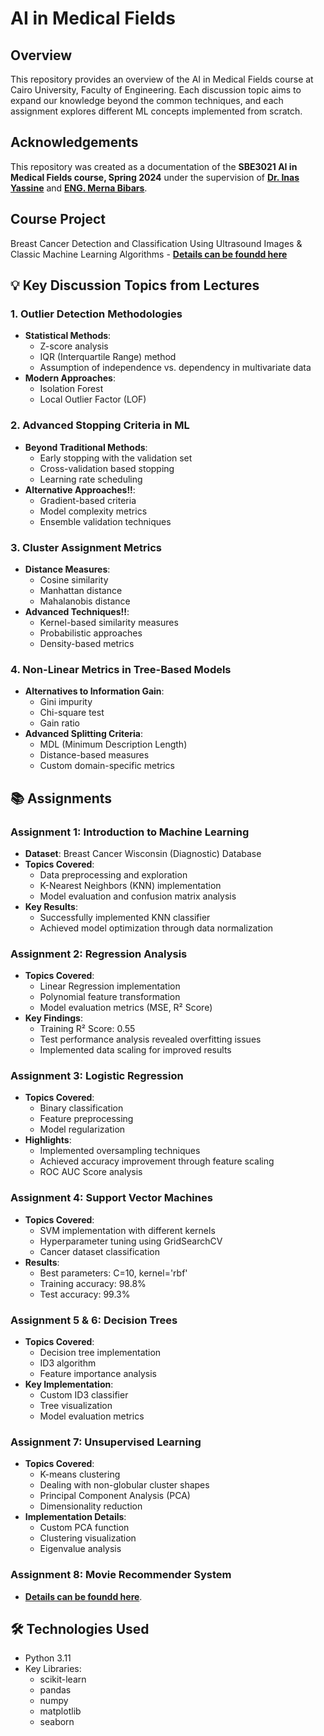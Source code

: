 # AI in Medical Fields

## Overview
This repository provides an overview of the AI in Medical Fields course at Cairo University, Faculty of Engineering. Each discussion topic aims to expand our knowledge beyond the common techniques, and each assignment explores different ML concepts implemented from scratch.

## Acknowledgements

This repository was created as a documentation of the **SBE3021 AI in Medical Fields course, Spring 2024** under the supervision of **[Dr. Inas Yassine](https://www.linkedin.com/in/inas-yassine-15ab4b4/?originalSubdomain=eg)** and **[ENG. Merna Bibars](https://merna-atef.github.io/)**.

## Course Project
Breast Cancer Detection and Classification Using Ultrasound Images & Classic Machine Learning Algorithms - [**Details can be foundd here**](https://github.com/nouran-19/breast-cancer-detection)

## 💡 Key Discussion Topics from Lectures

### 1. Outlier Detection Methodologies
- **Statistical Methods**:
  - Z-score analysis
  - IQR (Interquartile Range) method
  - Assumption of independence vs. dependency in multivariate data
- **Modern Approaches**:
  - Isolation Forest
  - Local Outlier Factor (LOF)
  

### 2. Advanced Stopping Criteria in ML
- **Beyond Traditional Methods**:
  - Early stopping with the validation set
  - Cross-validation based stopping
  - Learning rate scheduling
- **Alternative Approaches!!**:
  - Gradient-based criteria
  - Model complexity metrics
  - Ensemble validation techniques

### 3. Cluster Assignment Metrics
- **Distance Measures**:
  - Cosine similarity
  - Manhattan distance
  - Mahalanobis distance
- **Advanced Techniques!!**:
  - Kernel-based similarity measures
  - Probabilistic approaches
  - Density-based metrics

### 4. Non-Linear Metrics in Tree-Based Models
- **Alternatives to Information Gain**:
  - Gini impurity
  - Chi-square test
  - Gain ratio
- **Advanced Splitting Criteria**:
  - MDL (Minimum Description Length)
  - Distance-based measures
  - Custom domain-specific metrics

## 📚 Assignments

### Assignment 1: Introduction to Machine Learning
- **Dataset**: Breast Cancer Wisconsin (Diagnostic) Database
- **Topics Covered**:
  - Data preprocessing and exploration
  - K-Nearest Neighbors (KNN) implementation
  - Model evaluation and confusion matrix analysis
- **Key Results**: 
  - Successfully implemented KNN classifier
  - Achieved model optimization through data normalization

### Assignment 2: Regression Analysis
- **Topics Covered**:
  - Linear Regression implementation
  - Polynomial feature transformation
  - Model evaluation metrics (MSE, R² Score)
- **Key Findings**:
  - Training R² Score: 0.55
  - Test performance analysis revealed overfitting issues
  - Implemented data scaling for improved results

### Assignment 3: Logistic Regression
- **Topics Covered**:
  - Binary classification
  - Feature preprocessing
  - Model regularization
- **Highlights**:
  - Implemented oversampling techniques
  - Achieved accuracy improvement through feature scaling
  - ROC AUC Score analysis

### Assignment 4: Support Vector Machines
- **Topics Covered**:
  - SVM implementation with different kernels
  - Hyperparameter tuning using GridSearchCV
  - Cancer dataset classification
- **Results**:
  - Best parameters: C=10, kernel='rbf'
  - Training accuracy: 98.8%
  - Test accuracy: 99.3%

### Assignment 5 & 6: Decision Trees
- **Topics Covered**:
  - Decision tree implementation
  - ID3 algorithm
  - Feature importance analysis
- **Key Implementation**:
  - Custom ID3 classifier
  - Tree visualization
  - Model evaluation metrics

### Assignment 7: Unsupervised Learning
- **Topics Covered**:
  - K-means clustering
  - Dealing with non-globular cluster shapes
  - Principal Component Analysis (PCA)
  - Dimensionality reduction
- **Implementation Details**:
  - Custom PCA function
  - Clustering visualization
  - Eigenvalue analysis

### Assignment 8: Movie Recommender System
-  [**Details can be foundd here**](https://github.com/nouran-19/Movie-Recommendation-System).

## 🛠️ Technologies Used
- Python 3.11
- Key Libraries:
  - scikit-learn
  - pandas
  - numpy
  - matplotlib
  - seaborn

